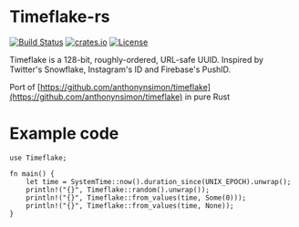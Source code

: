 <!--
SPDX-FileCopyrightText: 2022 perillamint

SPDX-License-Identifier: CC0-1.0
-->

# Timeflake-rs
[![Build Status](https://github.com/perillamint/timeflake-rs/workflows/CI/badge.svg)](https://github.com/perillamint/timeflake-rs/actions)
[![crates.io](https://img.shields.io/crates/v/timeflake-rs.svg)](https://crates.io/crates/timeflake-rs)
[![License](https://img.shields.io/github/license/perillamint/timeflake-rs)](https://github.com/perillamint/timeflake-rs/blob/master/LICENSES/MIT.txt)

Timeflake is a 128-bit, roughly-ordered, URL-safe UUID. Inspired by Twitter's Snowflake, Instagram's ID and Firebase's PushID.

Port of [https://github.com/anthonynsimon/timeflake](https://github.com/anthonynsimon/timeflake) in pure Rust

# Example code
```
use Timeflake;

fn main() {
    let time = SystemTime::now().duration_since(UNIX_EPOCH).unwrap();
    println!("{}", Timeflake::random().unwrap());
    println!("{}", Timeflake::from_values(time, Some(0)));
    println!("{}", Timeflake::from_values(time, None));
}
```